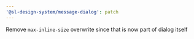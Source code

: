 ```yaml
---
'@sl-design-system/message-dialog': patch
---
```


Remove `max-inline-size` overwrite since that is now part of dialog itself
